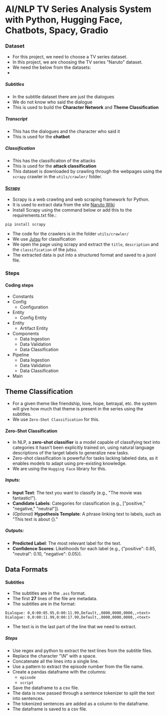 # AI/NLP TV Series Analysis System with Python, Hugging Face, Chatbots, Spacy, Gradio

### Dataset
* For this project, we need to choose a TV series dataset.
* In this project, we are choosing the TV series "Naruto" dataset.
* We need the below from the datasets:
* 
##### Subtitles
* In the subtitle dataset there are just the dialogues 
* We do not know who said the dialogue
* This is used to build the **Character Network** and **Theme Classification**

##### Transcript
* This has the dialogues and the character who said it
* This is used for the **chatbot**

##### Classification
* This has the classification of the attacks
* This is used for the **attack classification**
* This dataset is downloaded by crawling through the webpages using the `scrapy` crawler in the `utils/crawler/` folder.

#### [Scrapy](https://scrapy.org/)
* Scrapy is a web crawling and web scraping framework for Python.
* It is used to extract data from the site [Naruto Wiki](https://naruto.fandom.com/wiki/)
* Install Scrapy using the command below or add this to the requirements.txt file.:
```bash
pip install scrapy
```
* The code for the crawlers is in the folder `utils/crawler/`
* We use [Jutsu](https://naruto.fandom.com/wiki/Special:BrowseData/Jutsu?limit=250&offset=0&_cat=Jutsu) for classification
* We open the page using scrapy and extract the `title`, `description` and the `classification` of the jutsu.
* The extracted data is put into a structured format and saved to a jsonl file.

### Steps
#### Coding steps
* Constants
* Config
  * Configuration
* Entity
  * Config Entity
* Entity
  * Artifact Entity
* Components
  * Data Ingestion
  * Data Validation
  * Data Classification
* Pipeline
  * Data Ingestion
  * Data Validation
  * Data Classification
* Main

## Theme Classification
* For a given theme like friendship, love, hope, betrayal, etc. the system will give how much that theme is present in the series using the subtitles.
* We use `Zero-Shot Classification` for this.

#### Zero-Shot Classification
* In NLP, a **zero-shot classifier** is a model capable of classifying text into categories it hasn't been explicitly trained on, using natural language descriptions of the target labels to generalize new tasks.
* Zero-shot classification is powerful for tasks lacking labeled data, as it enables models to adapt using pre-existing knowledge.
* We are using the `Hugging Face` library for this.

##### Inputs:
* **Input Text**: The text you want to classify (e.g., "The movie was fantastic!").
* **Candidate Labels**: Categories for classification (e.g., ["positive," "negative," "neutral"]).
* *(Optional)* **Hypothesis Template**: A phrase linking text to labels, such as "This text is about {}."

##### Outputs:
* **Predicted Label**: The most relevant label for the text.
* **Confidence Scores**: Likelihoods for each label (e.g., {"positive": 0.85, "neutral": 0.10, "negative": 0.05}).

## Data Formats
#### Subtitles
* The subtitles are in the `.ass` format.
* The first **27** lines of the file are metadata.
* The subtitles are in the format:
```plaintext
Dialogue: 0,0:00:05.95,0:00:11.99,Default,,0000,0000,0000,,<text>
Dialogue: 0,0:00:11.99,0:00:17.99,Default,,0000,0000,0000,,<text>
```
* The text is in the last part of the line that we need to extract.

##### Steps
* Use regex and python to extract the text lines from the subtitle files.
* Replace the character "\N" with a space.
* Concatenate all the lines into a single line.
* Use a pattern to extract the episode number from the file name.
* Create a pandas dataframe with the columns:
  * `episode`
  * `script`
* Save the dataframe to a csv file.
* The data is now passed through a sentence tokenizer to split the text into sentences.
* The tokenized sentences are added as a column to the dataframe.
* The dataframe is saved to a csv file.
